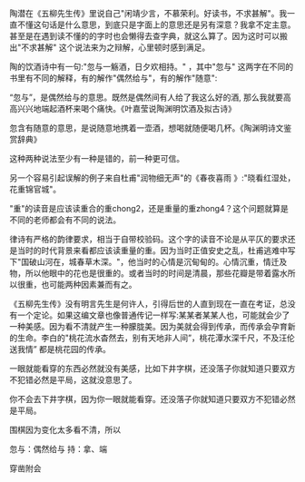 
  陶潜在《五柳先生传》里说自己"闲靖少言，不慕荣利。好读书，不求甚解"。我一直不懂这句话是什么意思，到底只是字面上的意思还是另有深意？我拿不定主意。甚至是在遇到读不懂的的字时也会懒得去查字典，就这么算了。因为这时可以搬出"不求甚解" 这个说法来为之辩解，心里顿时感到满足。

  陶的饮酒诗中有一句:"忽与一觞酒，日夕欢相持。" ，其中"忽与" 这两字在不同的书里有不同的解释，有的解作"偶然给与"，有的解作"随意":

  “忽与”，是偶然给与的意思。既然是偶然间有人给了我这么好的酒, 那么我就要高高兴兴地端起酒杯来喝个痛快。《叶嘉莹说陶渊明饮酒及拟古诗》

  忽含有随意的意思，是说随意地携着一壶酒，想喝就随便喝几杯。《陶渊明诗文鉴赏辞典》

  这种两种说法至少有一种是错的，前一种更可信。



  另一个容易引起误解的例子来自杜甫"润物细无声"的《春夜喜雨 》:"晓看红湿处，花重锦官城"。

  "重"的读音是应该读重合的重chong2，还是重量的重zhong4？这个问题就算是不同的老师都会有不同的说法。

  律诗有严格的韵律要求，相当于自带校验码。这个字的读音不论是从平仄的要求还是当时的时代背景来看都应该读重量的重。因为当时正值安史之乱，杜甫逃难中写下"国破山河在，城春草木深。"，他当时的心情是沉甸甸的。心情沉重，情迁及物，所以他眼中的花也是很重的。或者当时的时间是清晨，那些花瓣是带着露水所以很重，也可能两种因素兼而有之。

 
《五柳先生传》没有明言先生是何许人，引得后世的人直到现在一直在考证，总没有一个定论。如果这编文章也像普通传记一样写:某某者某某人也，可能就会少了一种美感。因为看不清就产生一种朦胧美。因为美就会得到传承，而传承会孕育新的生命。李白的"桃花流水杳然去，别有天地非人间”，桃花潭水深千尺，不及汪伦送我情” 都是桃花园的传承。





  一眼就能看穿的东西必然就没有美感，比如下井字棋，还没落子你就知道只要双方不犯错必然是平局，这就没意思了。


  你不会去下井字棋，因为你一眼就能看穿。还没落子你就知道只要双方不犯错必然是平局。

  围棋因为变化太多看不清，所以













忽与：偶然给与 持：拿、端

穿凿附会  
